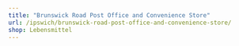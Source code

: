 ```yaml
---
title: "Brunswick Road Post Office and Convenience Store"
url: /ipswich/brunswick-road-post-office-and-convenience-store/
shop: Lebensmittel
---
```

